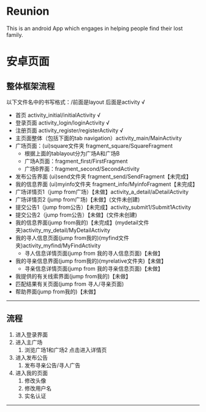# Reunion
This is an android App which engages in helping people find their lost family.
# 安卓页面
## 整体框架流程
以下文件名中的书写格式：/前面是layout 后面是activity      √
+ 首页 activity_initial/initialActivity       √
+ 登录页面 activity_login/loginActivity     √
+ 注册页面 activity_register/registerActivity       √
+ 主页面整体（包括下面的tab navigation）activity_main/MainActivity
+ 广场页面：(ui)square文件夹 fragment_square/SquareFragment
  + 根据上面的tablayout分为广场A和广场B
  + 广场A页面：fragment_first/FirstFragment
  + 广场B界面：fragment_second/SecondActivity
+ 发布公告界面 (ui)send文件夹 fragment_send/SendFragment【未完成】
+ 我的信息界面 (ui)myinfo文件夹 fragment_info/MyinfoFragment【未完成】
+ 广场详情页1（jump from广场）【未做】activity_a_detail/aDetailActivity
+ 广场详情页2 (jump from广场)【未做】(文件未创建)
+ 提交公告1（jump from公告）【未完成】activity_submit1/Submit1Activity
+ 提交公告2（jump from公告）【未做】(文件未创建)
+ 我的信息界面(jump from我的)【未完成】(mydetail文件夹)activity_my_detail/MyDetailActivity
+ 我的寻人信息页面(jump from我的)(myfind文件夹)activity_myfind/MyFindActivity
   + 寻人信息详情页面(jump from 我的寻人信息页面)【未做】
+ 我的寻亲信息界面(jump from我的)(myrelative文件夹)【未做】
  + 寻亲信息详情页面(jump from 我的寻亲信息页面)【未做】
+ 我提供的有关线索界面(jump from我的)【未做】
+ 匹配结果有关页面(jump from 寻人/寻亲页面)
+ 帮助界面(jump from我的)【未做】
------
## 流程
1. 进入登录界面
2. 进入主广场
   1. 浏览广场1和广场2 点击进入详情页
3. 进入发布公告
    1. 发布寻亲公告/寻人广告
4. 进入我的页面
    1. 修改头像
    2. 修改用户名
    3. 实名认证
-----------

